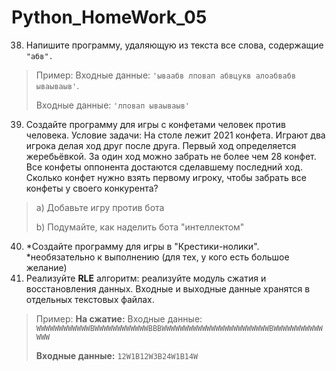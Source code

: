 # Python_HomeWork_05
38.	Напишите программу, удаляющую из текста все слова, содержащие `"абв".`
>Пример: Входные данные: `'ываабв лповап абвцукв алоабвабв ываываыв'`.
>
>Входные данные: `'лповап ываываыв'`
39.	Создайте программу для игры с конфетами человек против человека.
Условие задачи: 
На столе лежит 2021 конфета. Играют два игрока делая ход друг после друга. Первый ход определяется жеребьёвкой. За один ход можно забрать не более чем 28 конфет. Все конфеты оппонента достаются сделавшему последний ход. Сколько конфет нужно взять первому игроку, чтобы забрать все конфеты у своего конкурента?
>a) Добавьте игру против бота
>
>b) Подумайте, как наделить бота "интеллектом"
40.	*Создайте программу для игры в "Крестики-нолики".
*необязательно к выполнению (для тех, у кого есть большое желание)
41.	Реализуйте **RLE** алгоритм: реализуйте модуль сжатия и восстановления данных. Входные и выходные данные хранятся в отдельных текстовых файлах.
>Пример: **На сжатие:** Входные данные: `WWWWWWWWWWWWBWWWWWWWWWWWWBBBWWWWWWWWWWWWWWWWWWWWWWWWBWWWWWWWWWWWWWW`
>
>**Входные данные:** `12W1B12W3B24W1B14W`